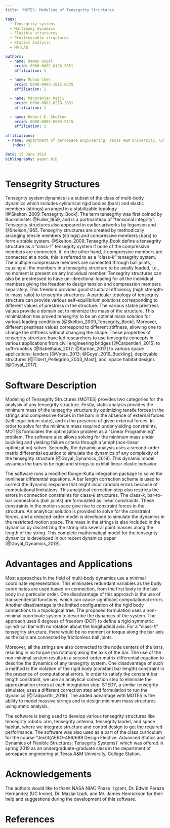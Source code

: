 ```yaml
---
title: 'MOTES: Modeling of Tensegrity Structures'

tags:
  - Tensegrity systems
  - Multibody dynamics
  - Flexible structures
  - Prestressable structures
  - Statics Analysis
  - MATLAB

authors:
  - name: Raman Goyal
    orcid: 0000-0002-8128-3051
    affiliation: 1

  - name: Muhao Chen
    orcid: 0000-0003-1812-6835
    affiliation: 1

  - name: Manoranjan Majji
    orcid: 0000-0002-8218-2631
    affiliation: 1

  - name: Robert E. Skelton
    orcid: 0000-0001-6503-9115
    affiliation: 1
    
affiliations:
 - name: Department of Aerospace Engineering, Texas A&M University, College Station, Texas, USA
   index: 1

date: 15 June 2019
bibliography: paper.bib
---
```


# Tensegrity Structures

Tensegrity system dynamics is a subset of the class of multi-body dynamics which includes cylindrical rigid bodies (bars) and elastic members (strings) arranged in a stabilizable topology [@Skelton_2009_Tensegrity_Book]. The term tensegrity was first coined by Buckminster @Fuller_1959, and is a portmanteau of "tensional integrity". Tensegrity structures also appeared in earlier artworks by Ioganson and @Snelson_1965. Tensegrity structures are created by methodically arranging tensile members (strings) and compressive members (bars) to form a stable system. @Skelton_2009_Tensegrity_Book define a tensegrity structure as a “class-1” tensegrity system if none of the compressive members are connected, if, on the other hand, $k$ compressive members are connected at a node, this is referred to as a “class-$k$” tensegrity system. The multiple compressive members are connected through ball joints, causing all the members in a tensegrity structure to be axially loaded, i.e., no moment is present on any individual member. Tensegrity structures can also be prestressed to have uni-directional loading for all the individual members giving the freedom to design tension and compression members separately. This freedom provides good structural efficiency (high strength-to-mass ratio) to tensegrity structures. A particular topology of tensegrity structure can provide various self-equilibrium solutions corresponding to different values of prestress in the structure. The various stable prestress values provide a domain set to minimize the mass of the structure. This minimization has proved tensegrity to be an optimal mass solution for various loading conditions [@Skelton_2009_Tensegrity_Book]. Moreover, different prestress values correspond to different stiffness, allowing one to change the stiffness without changing the shape. These properties of tensegrity structure have led researchers to use tensegrity concepts in various applications from civil engineering bridges [@Carpentieri_2015] to soft-robotics [@Sabelhaus_2017; @Karnan_2017] to various space applications; landers [@Vytas_2013; @Goyal_2019_Buckling], deployable structures [@Tibert_Pellegrino_2003_Mast], and, space habitat designs [@Goyal_2017].


# Software Description

Modeling of Tensegrity Structures (MOTES) provides two categories for the analysis of any tensegrity structure. Firstly, static analysis provides the minimum mass of the tensegrity structure by optimizing tensile forces in the strings and compressive forces in the bars in the absence of external forces (self-equilibrium state), and in the presence of given external forces. In order to solve for the minimum mass required under yielding constraints, MOTES formulates the optimization problem as a "Linear Programming" problem. The software also allows solving for the minimum mass under buckling and yielding failure criteria through a \emph{non-linear optimization} solver. Secondly, the dynamic analysis uses a second-order matrix differential equation to simulate the dynamics of any complexity of the tensegrity structure [@Goyal_Dynamics_2019]. This dynamic model assumes the bars to be rigid and strings to exhibit linear elastic behavior.

The software runs a modified Runge-Kutta integration package to solve the nonlinear differential equations. A bar length correction scheme is used to correct the dynamic response that might incur random errors because of computational limitations. This analytical correction step also restricts the errors in connection constraints for class-$k$ structures. The class-$k$, bar-to-bar connections (ball joints) are formulated as linear constraints. These constraints in the motion space give rise to constraint forces in the structure. An analytical solution is provided to solve for the constraint forces, and a reduced-order model is developed to simulate the dynamics in the restricted motion space. The mass in the strings is also included in the dynamics by discretizing the string into several point masses along the length of the string. This complete mathematical model for the tensegrity dynamics is developed in our recent dynamics paper [@Goyal_Dynamics_2019]. 

# Advantages and Applications

Most approaches in the field of multi-body dynamics use a minimal coordinate representation. This eliminates redundant variables as the body coordinates are used based on connection, from the first body to the last body in a particular order. One disadvantage of this approach is the use of transcendental functions, which can cause significant computational errors. Another disadvantage is the limited configuration of the rigid body connections to a topological tree. The proposed formulation uses a non-minimal coordinate system to describe the dynamics of the system. The approach uses 6 degrees of freedom (DOF) to define a rigid symmetric cylindrical bar with no rotation about the longitudinal axis. For a "class-$k$" tensegrity structure, there would be no moment or torque along the bar axis as the bars are connected by frictionless ball joints. 

Moreover, all the strings are also connected to the node centers of the bars, resulting in no torque (no rotation) along the axis of the bar. The use of the non-minimal system results in a second-order matrix differential equation to describe the dynamics of any tensegrity system. One disadvantage of such a method is the violation of the rigid body (constant bar length) constraint in the presence of computational errors. In order to satisfy the constant bar length constraint, we use an analytical correction step to eliminate the approximation errors at each integration step. STEDY, a similar tensegrity simulator, uses a different correction step and formulation to run the dynamics [@Tadiparthi_2019]. The added advantage with MOTES is the ability to model massive strings and to design minimum mass structures using static analysis.

The software is being used to develop various tensegrity structures like tensegrity robotic arm, tensegrity antenna, tensegrity lander, and space habitat, where we integrate structure and control design to get the required performance.
The software was also used as a part of the class curriculum for the course '\textit{AERO-489/689 Design Elective: Advanced Statics and Dynamics of Flexible Structures: Tensegrity Systems}' which was offered in spring 2019 as an undergraduate-graduate class in the department of aerospace engineering at Texas A&M University, College Station.

# Acknowledgements

The authors would like to thank NASA NIAC Phase II grant, Dr. Edwin Peraza Hernandez (UC Irvine), Dr. Maziar Izadi, and Mr. James Henrickson for their help and suggestions during the development of this software. 

# References

<!--Please contact the authors at ramaniitrgoyal92@tamu.edu, muhaochen@tamu.edu, mmajji@tamu.edu or bobskelton@tamu.edu for a copy of the submitted paper. -->
<!-- # - name: Assistant Professor, Director of LASR Laboratory, Texas A&M University #   index: 2 -->
<!-- # - name: TEES Eminent Professor, Member National Academy of Engineering, Texas A&M University #   index: 3 -->
